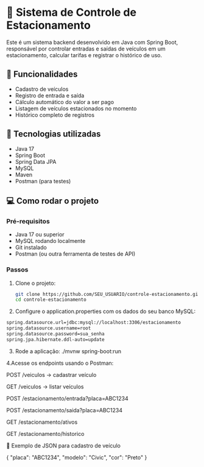 # 🚗 Sistema de Controle de Estacionamento

Este é um sistema backend desenvolvido em Java com Spring Boot, responsável por controlar entradas e saídas de veículos em um estacionamento, calcular tarifas e registrar o histórico de uso.

## 📌 Funcionalidades

- Cadastro de veículos
- Registro de entrada e saída
- Cálculo automático do valor a ser pago
- Listagem de veículos estacionados no momento
- Histórico completo de registros

## 🔧 Tecnologias utilizadas

- Java 17
- Spring Boot
- Spring Data JPA
- MySQL
- Maven
- Postman (para testes)

## 💻 Como rodar o projeto

### Pré-requisitos

- Java 17 ou superior
- MySQL rodando localmente
- Git instalado
- Postman (ou outra ferramenta de testes de API)

### Passos

1. Clone o projeto:
   ```bash
   git clone https://github.com/SEU_USUARIO/controle-estacionamento.git
   cd controle-estacionamento

2. Configure o application.properties com os dados do seu banco MySQL:

  ```bash
  spring.datasource.url=jdbc:mysql://localhost:3306/estacionamento
  spring.datasource.username=root
  spring.datasource.password=sua_senha
  spring.jpa.hibernate.ddl-auto=update
```

3. Rode a aplicação:
  ./mvnw spring-boot:run

4.Acesse os endpoints usando o Postman:

POST /veiculos → cadastrar veículo

GET /veiculos → listar veículos

POST /estacionamento/entrada?placa=ABC1234

POST /estacionamento/saida?placa=ABC1234

GET /estacionamento/ativos

GET /estacionamento/historico

📝 Exemplo de JSON para cadastro de veículo


{
  "placa": "ABC1234",
  "modelo": "Civic",
  "cor": "Preto"
}
